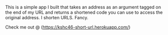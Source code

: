 This is a simple app I built that takes an address as an argument tagged on the end of
my URL and returns a shortened code you can use to access the original address.
I shorten URLS. Fancy.

Check me out @ (https://kshc46-short-url.herokuapp.com/)
